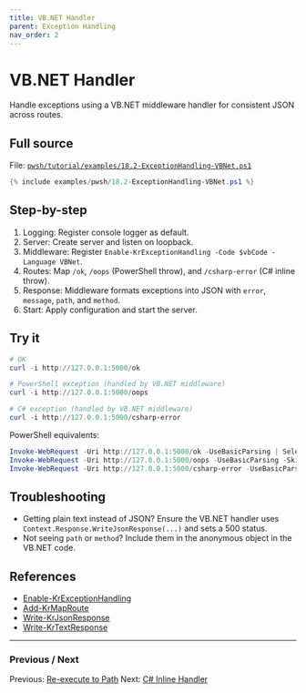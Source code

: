 ```yaml
---
title: VB.NET Handler
parent: Exception Handling
nav_order: 2
---
```


# VB.NET Handler

Handle exceptions using a VB.NET middleware handler for consistent JSON across routes.

## Full source

File: [`pwsh/tutorial/examples/18.2-ExceptionHandling-VBNet.ps1`][18.2-ExceptionHandling-VBNet.ps1]

```powershell
{% include examples/pwsh/18.2-ExceptionHandling-VBNet.ps1 %}
```

## Step-by-step

1. Logging: Register console logger as default.
2. Server: Create server and listen on loopback.
3. Middleware: Register `Enable-KrExceptionHandling -Code $vbCode -Language VBNet`.
4. Routes: Map `/ok`, `/oops` (PowerShell throw), and `/csharp-error` (C# inline throw).
5. Response: Middleware formats exceptions into JSON with `error`, `message`, `path`, and `method`.
6. Start: Apply configuration and start the server.

## Try it

```powershell
# OK
curl -i http://127.0.0.1:5000/ok

# PowerShell exception (handled by VB.NET middleware)
curl -i http://127.0.0.1:5000/oops

# C# exception (handled by VB.NET middleware)
curl -i http://127.0.0.1:5000/csharp-error
```

PowerShell equivalents:

```powershell
Invoke-WebRequest -Uri http://127.0.0.1:5000/ok -UseBasicParsing | Select-Object StatusCode, Content
Invoke-WebRequest -Uri http://127.0.0.1:5000/oops -UseBasicParsing -SkipHttpErrorCheck | Select-Object StatusCode, Content
Invoke-WebRequest -Uri http://127.0.0.1:5000/csharp-error -UseBasicParsing -SkipHttpErrorCheck | Select-Object StatusCode, Content
```

## Troubleshooting

- Getting plain text instead of JSON? Ensure the VB.NET handler uses `Context.Response.WriteJsonResponse(...)` and sets a 500 status.
- Not seeing `path` or `method`? Include them in the anonymous object in the VB.NET code.

## References

- [Enable-KrExceptionHandling][Enable-KrExceptionHandling]
- [Add-KrMapRoute][Add-KrMapRoute]
- [Write-KrJsonResponse][Write-KrJsonResponse]
- [Write-KrTextResponse][Write-KrTextResponse]

---

### Previous / Next

Previous: [Re-execute to Path](./1.ExceptionHandlingPath.md)
Next: [C# Inline Handler](./3.CSharp-Inline.md)

[18.2-ExceptionHandling-VBNet.ps1]: /pwsh/tutorial/examples/18.2-ExceptionHandling-VBNet.ps1
[Enable-KrExceptionHandling]: /pwsh/cmdlets/Enable-KrExceptionHandling
[Add-KrMapRoute]: /pwsh/cmdlets/Add-KrMapRoute
[Write-KrJsonResponse]: /pwsh/cmdlets/Write-KrJsonResponse
[Write-KrTextResponse]: /pwsh/cmdlets/Write-KrTextResponse
